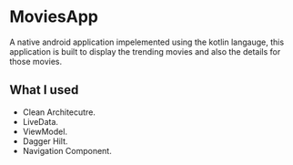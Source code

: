 # MoviesApp

A native android application impelemented using the kotlin langauge, this application is built to display the trending movies and also the details for those movies.

## What I used
- Clean Architecutre.
- LiveData.
- ViewModel.
- Dagger Hilt.
- Navigation Component.
